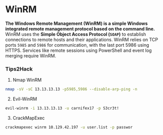 # WinRM

**The Windows Remote Management (WinRM) is a simple Windows integrated remote management protocol based on the command line.** WinRM uses the **Simple Object Access Protocol (`SOAP`)** to establish connections to remote hosts and their applications. WinRM relies on TCP ports `5985` and `5986` for communication, with the last port 5986 using HTTPS. Services like remote sessions using PowerShell and event log merging require WinRM.

### Tips2Hack

1. Nmap WinRM

```bash
nmap -sV -sC 13.13.13.13 -p5985,5986 --disable-arp-ping -n
```

2. Evil-WinRM

```bash
evil-winrm -i 13.13.13.13 -u carnifex17 -p S3cr3t!
```

3. CrackMapExec

```bash
crackmapexec winrm 10.129.42.197 -u user.list -p passwor
```

